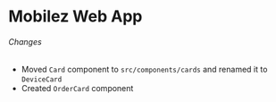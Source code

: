 # Mobilez Web App

###### Changes

- Moved `Card` component to `src/components/cards` and renamed it to `DeviceCard`
- Created `OrderCard` component

